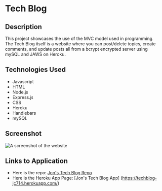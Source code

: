 # Tech Blog

## Description

This project showcases the use of the MVC model used in programming. The Tech Blog itself is a website where you can post/delete topics, create comments, and update posts all from a bcrypt encrypted server using mySQL and JAWS on Heroku. 

## Technologies Used

-   Javascript
-   HTML
-   Node.js
-   Express.js
-   CSS
-   Heroku
-   Handlebars
-   mySQL

## Screenshot

![A screenshot of the website](./images/techblog.png)

## Links to Application

-   Here is the repo: [Jon's Tech Blog Repo](https://github.com/Jonchirinos/tech-blog)
-   Here is the Heroku App Page: [Jon's Tech Blog App] (https://techblog-jc714.herokuapp.com/)